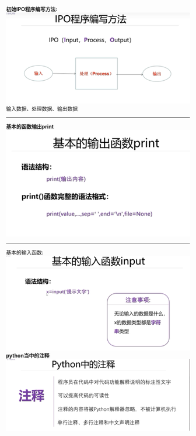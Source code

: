 **初始IPO程序编写方法:**  
![IPO.png](document%2FIPO.png)  
输入数据、处理数据、输出数据  
***  

**基本的函数输出print** 
![基的输出函数print.png](document%2F%E5%9F%BA%E7%9A%84%E8%BE%93%E5%87%BA%E5%87%BD%E6%95%B0print.png)  
***  
基本的输入函数:  
![基本的输入函数Input.png](document%2F%E5%9F%BA%E6%9C%AC%E7%9A%84%E8%BE%93%E5%85%A5%E5%87%BD%E6%95%B0Input.png)  
**python当中的注释**  
![python当中的注释.png](document%2Fpython%E5%BD%93%E4%B8%AD%E7%9A%84%E6%B3%A8%E9%87%8A.png)